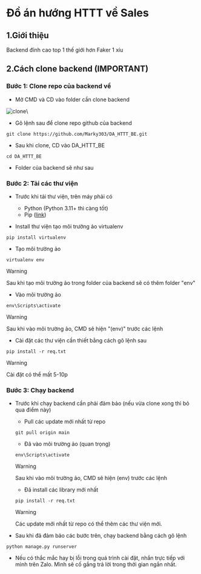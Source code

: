 # Đồ án hướng HTTT về Sales

## 1.Giới thiệu
Backend đỉnh cao top 1 thế giới hơn Faker 1 xíu

## 2.Cách clone backend (IMPORTANT)
### Bước 1: Clone repo của backend về
- Mở CMD và CD vào folder cần clone backend

![clone](https://media.discordapp.net/attachments/556788092023865355/1303642925732986880/createvenv.png?ex=672c7f96&is=672b2e16&hm=8affcacf1fa0278a346e172eb031221a1bdf26455c35064a6e4a11a1c72d73b7&=&format=webp&quality=lossless&width=1441&height=343)\

- Gõ lệnh sau để clone repo github của backend
```
git clone https://github.com/Marky303/DA_HTTT_BE.git
```


- Sau khi clone, CD vào DA_HTTT_BE
```
cd DA_HTTT_BE
```

- Folder của backend sẽ như sau

### Bước 2: Tải các thư viện 
- Trước khi tải thư viện, trên máy phải có 
    + Python (Python 3.11+ thì càng tốt)
    + Pip ([link](https://packaging.python.org/en/latest/tutorials/installing-packages/))



- Install thư viện tạo môi trường ảo virtualenv 
```
pip install virtualenv
```



- Tạo môi trường ảo
```
virtualenv env
```
> [!WARNING]
> Sau khi tạo môi trường ảo trong folder của backend sẽ có thêm folder "env"



- Vào môi trường ảo
``` 
env\Scripts\activate
```
> [!WARNING]
> Sau khi vào môi trường ảo, CMD sẽ hiện "(env)" trước các lệnh



- Cài đặt các thư viện cần thiết bằng cách gõ lệnh sau
```
pip install -r req.txt
```
> [!WARNING]
> Cài đặt có thể mất 5-10p


### Bước 3: Chạy backend
- Trước khi chạy backend cần phải đảm bảo (nếu vừa clone xong thì bỏ qua điểm này)
    + Pull các update mới nhất từ repo
    ```
    git pull origin main
    ```

    + Đã vào môi trường ảo (quan trọng)
    ```
    env\Scripts\activate
    ```
    > [!WARNING]
    > Sau khi vào môi trường ảo, CMD sẽ hiện (env) trước các lệnh

    + Đã install các library mới nhất 
    ```
    pip install -r req.txt
    ```
    > [!WARNING]
    > Các update mới nhất từ repo có thể thêm các thư viện mới.

- Sau khi đã đảm bảo các bước trên, chạy backend bằng cách gõ lệnh
```
python manage.py runserver
```


- Nếu có thắc mắc hay bị lỗi trong quá trình cài đặt, nhắn trực tiếp với mình trên Zalo. Mình sẽ cố gắng trả lời trong thời gian ngắn nhất.




